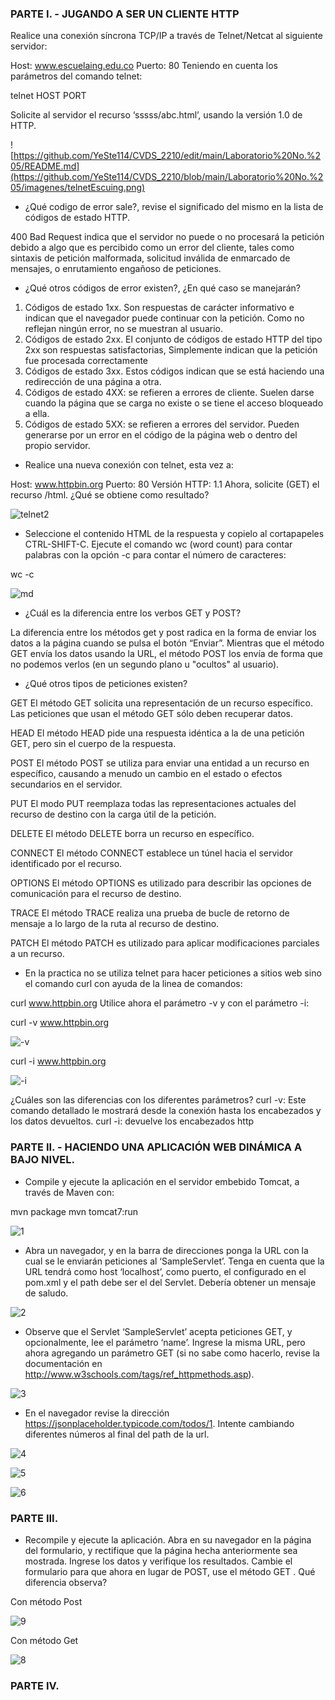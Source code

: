 
### PARTE I. - JUGANDO A SER UN CLIENTE HTTP

Realice una conexión síncrona TCP/IP a través de Telnet/Netcat al siguiente servidor:

Host: www.escuelaing.edu.co
Puerto: 80
Teniendo en cuenta los parámetros del comando telnet:

telnet HOST PORT

Solicite al servidor el recurso ‘sssss/abc.html’, usando la versión 1.0 de HTTP.

![https://github.com/YeSte114/CVDS_2210/edit/main/Laboratorio%20No.%205/README.md](https://github.com/YeSte114/CVDS_2210/blob/main/Laboratorio%20No.%205/imagenes/telnetEscuing.png)

* ¿Qué codigo de error sale?, revise el significado del mismo en la lista de códigos de estado HTTP.

400 Bad Request indica que el servidor no puede o no procesará la petición debido a algo que es percibido como un error del cliente, tales como sintaxis de petición malformada, solicitud inválida de enmarcado de mensajes, o enrutamiento engañoso de peticiones.

* ¿Qué otros códigos de error existen?, ¿En qué caso se manejarán?

1. Códigos de estado 1xx. Son respuestas de carácter informativo e indican que el navegador puede continuar con la petición. Como no reflejan ningún error, no se muestran al usuario.
2. Códigos de estado 2xx. El conjunto de códigos de estado HTTP del tipo 2xx son respuestas satisfactorias, Simplemente indican que la petición fue procesada correctamente
3. Códigos de estado 3xx. Estos códigos indican que se está haciendo una redirección de una página a otra.
4. Códigos de estado 4XX: se refieren a errores de cliente. Suelen darse cuando la página que se carga no existe o se tiene el acceso bloqueado a ella.
5. Códigos de estado 5XX: se refieren a errores del servidor. Pueden generarse por un error en el código de la página web o dentro del propio servidor. 

* Realice una nueva conexión con telnet, esta vez a:

Host: www.httpbin.org
Puerto: 80
Versión HTTP: 1.1
Ahora, solicite (GET) el recurso /html. ¿Qué se obtiene como resultado?

![telnet2](https://github.com/YeSte114/CVDS_2210/blob/main/Laboratorio%20No.%205/imagenes/telnet2.png)

* Seleccione el contenido HTML de la respuesta y copielo al cortapapeles CTRL-SHIFT-C. Ejecute el comando wc (word count) para contar palabras con la opción -c para contar el número de caracteres:

wc -c 

![md](https://github.com/YeSte114/CVDS_2210/blob/main/Laboratorio%20No.%205/imagenes/md.png)

* ¿Cuál es la diferencia entre los verbos GET y POST? 

La diferencia entre los métodos get y post radica en la forma de enviar los datos a la página cuando se pulsa el botón “Enviar”. Mientras que el método GET envía los datos usando la URL, el método POST los envía de forma que no podemos verlos (en un segundo plano u "ocultos" al usuario).

* ¿Qué otros tipos de peticiones existen?

 GET
 El método GET  solicita una representación de un recurso específico. Las peticiones que usan el método GET sólo deben recuperar datos.

 HEAD
 El método HEAD pide una respuesta idéntica a la de una petición GET, pero sin el cuerpo de la respuesta.

 POST
 El método POST se utiliza para enviar una entidad a un recurso en específico, causando a menudo un cambio en el estado o efectos secundarios en el servidor.

 PUT
 El modo PUT reemplaza todas las representaciones actuales del recurso de destino con la carga útil de la petición.

 DELETE
 El método DELETE borra un recurso en específico.

 CONNECT
 El método CONNECT establece un túnel hacia el servidor identificado por el recurso.

 OPTIONS
 El método OPTIONS es utilizado para describir las opciones de comunicación para el recurso de destino.

 TRACE
 El método TRACE  realiza una prueba de bucle de retorno de mensaje a lo largo de la ruta al recurso de destino.

 PATCH
 El método PATCH  es utilizado para aplicar modificaciones parciales a un recurso.

* En la practica no se utiliza telnet para hacer peticiones a sitios web sino el comando curl con ayuda de la linea de comandos:

curl www.httpbin.org
Utilice ahora el parámetro -v y con el parámetro -i:

curl -v www.httpbin.org

![-v](https://github.com/YeSte114/CVDS_2210/blob/main/Laboratorio%20No.%205/imagenes/-v.png)

curl -i www.httpbin.org

![-i](https://github.com/YeSte114/CVDS_2210/blob/main/Laboratorio%20No.%205/imagenes/-i.png)

¿Cuáles son las diferencias con los diferentes parámetros?
 curl -v: Este comando detallado le mostrará desde la conexión hasta los encabezados y los datos devueltos.
 curl -i: devuelve los encabezados http


### PARTE II. - HACIENDO UNA APLICACIÓN WEB DINÁMICA A BAJO NIVEL.

* Compile y ejecute la aplicación en el servidor embebido Tomcat, a través de Maven con:

mvn package
mvn tomcat7:run

![1](https://github.com/YeSte114/CVDS_2210/blob/main/Laboratorio%20No.%205/imagenes/1.png)

* Abra un navegador, y en la barra de direcciones ponga la URL con la cual se le enviarán peticiones al ‘SampleServlet’. Tenga en cuenta que la URL tendrá como host ‘localhost’, como puerto, el configurado en el pom.xml y el path debe ser el del Servlet. Debería obtener un mensaje de saludo.

![2](https://github.com/YeSte114/CVDS_2210/blob/main/Laboratorio%20No.%205/imagenes/2.png)

* Observe que el Servlet ‘SampleServlet’ acepta peticiones GET, y opcionalmente, lee el parámetro ‘name’. Ingrese la misma URL, pero ahora agregando un parámetro GET (si no sabe como hacerlo, revise la documentación en http://www.w3schools.com/tags/ref_httpmethods.asp).

![3](https://github.com/YeSte114/CVDS_2210/blob/main/Laboratorio%20No.%205/imagenes/3.png)

* En el navegador revise la dirección https://jsonplaceholder.typicode.com/todos/1. Intente cambiando diferentes números al final del path de la url.

![4](https://github.com/YeSte114/CVDS_2210/blob/main/Laboratorio%20No.%205/imagenes/4.png)

![5](https://github.com/YeSte114/CVDS_2210/blob/main/Laboratorio%20No.%205/imagenes/5.png)

![6](https://github.com/YeSte114/CVDS_2210/blob/main/Laboratorio%20No.%205/imagenes/6.png)

### PARTE III.

* Recompile y ejecute la aplicación. Abra en su navegador en la página del formulario, y rectifique que la página hecha anteriormente sea mostrada. Ingrese los datos y verifique los resultados. Cambie el formulario para que ahora en lugar de POST, use el método GET . Qué diferencia observa?

Con método Post

![9](https://github.com/YeSte114/CVDS_2210/blob/main/Laboratorio%20No.%205/imagenes/9.png)

Con método Get

![8](https://github.com/YeSte114/CVDS_2210/blob/main/Laboratorio%20No.%205/imagenes/8.png)


### PARTE IV.
